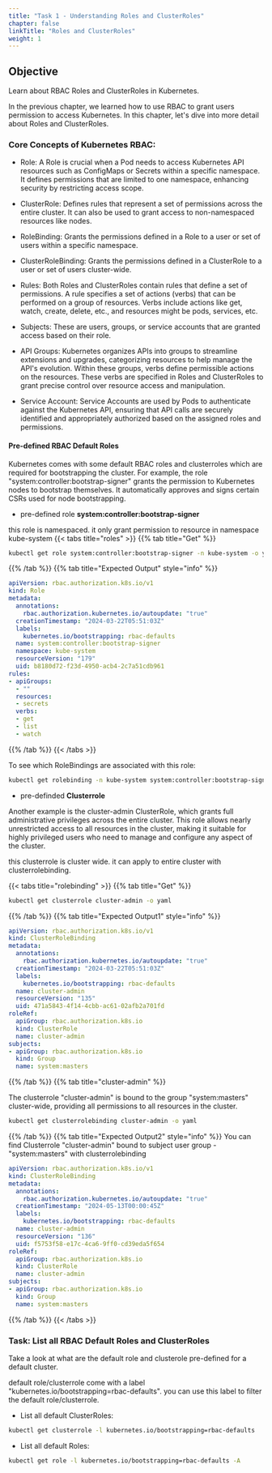 ```yaml
---
title: "Task 1 - Understanding Roles and ClusterRoles"
chapter: false
linkTitle: "Roles and ClusterRoles"
weight: 1
---
```


## Objective

Learn about RBAC Roles and ClusterRoles in Kubernetes.

In the previous chapter, we learned how to use RBAC to grant users permission to access Kubernetes. In this chapter, let's dive into more detail about Roles and ClusterRoles.

### Core Concepts of Kubernetes RBAC:

- Role: 
  A Role is crucial when a Pod needs to access Kubernetes API resources such as ConfigMaps or Secrets within a specific namespace. It defines permissions that are limited to one namespace, enhancing security by restricting access scope.

- ClusterRole: 
  Defines rules that represent a set of permissions across the entire cluster. It can also be used to grant access to non-namespaced resources like nodes.

- RoleBinding: 
  Grants the permissions defined in a Role to a user or set of users within a specific namespace.

- ClusterRoleBinding: 
  Grants the permissions defined in a ClusterRole to a user or set of users cluster-wide.

- Rules: 
  Both Roles and ClusterRoles contain rules that define a set of permissions. A rule specifies a set of actions (verbs) that can be performed on a group of resources. Verbs include actions like get, watch, create, delete, etc., and resources might be pods, services, etc.

- Subjects: 
  These are users, groups, or service accounts that are granted access based on their role.

- API Groups:
  Kubernetes organizes APIs into groups to streamline extensions and upgrades, categorizing resources to help manage the API's evolution. Within these groups, verbs define permissible actions on the resources. These verbs are specified in Roles and ClusterRoles to grant precise control over resource access and manipulation.

- Service Account: 
  Service Accounts are used by Pods to authenticate against the Kubernetes API, ensuring that API calls are securely identified and appropriately authorized based on the assigned roles and permissions.

#### Pre-defined RBAC Default Roles

Kubernetes comes with some default RBAC roles and clusterroles which are required for bootstrapping the cluster. For example, the role "system:controller:bootstrap-signer" grants the permission to Kubernetes nodes to bootstrap themselves. It automatically approves and signs certain CSRs used for node bootstrapping. 


- pre-defined role **system:controller:bootstrap-signer**

this role is namespaced. it only grant permission to resource in namespace kube-system
{{< tabs title="roles" >}}
{{% tab title="Get" %}}
```bash
kubectl get role system:controller:bootstrap-signer -n kube-system -o yaml
```
{{% /tab %}}
{{% tab title="Expected Output" style="info" %}}

```yaml
apiVersion: rbac.authorization.k8s.io/v1
kind: Role
metadata:
  annotations:
    rbac.authorization.kubernetes.io/autoupdate: "true"
  creationTimestamp: "2024-03-22T05:51:03Z"
  labels:
    kubernetes.io/bootstrapping: rbac-defaults
  name: system:controller:bootstrap-signer
  namespace: kube-system
  resourceVersion: "179"
  uid: b8180d72-f23d-4950-acb4-2c7a51cdb961
rules:
- apiGroups:
  - ""
  resources:
  - secrets
  verbs:
  - get
  - list
  - watch
```
{{% /tab %}}
{{< /tabs >}}

To see which RoleBindings are associated with this role:
```bash
kubectl get rolebinding -n kube-system system:controller:bootstrap-signer -o yaml
```
- pre-definded **Clusterrole** 

Another example is the cluster-admin ClusterRole, which grants full administrative privileges across the entire cluster. This role allows nearly unrestricted access to all resources in the cluster, making it suitable for highly privileged users who need to manage and configure any aspect of the cluster. 

this clusterrole is cluster wide. it can apply to entire cluster with clusterrolebinding. 

{{< tabs title="rolebinding" >}}
{{% tab title="Get" %}}
```bash
kubectl get clusterrole cluster-admin -o yaml
```
{{% /tab %}}
{{% tab title="Expected Output1" style="info" %}}
```yaml
apiVersion: rbac.authorization.k8s.io/v1
kind: ClusterRoleBinding
metadata:
  annotations:
    rbac.authorization.kubernetes.io/autoupdate: "true"
  creationTimestamp: "2024-03-22T05:51:03Z"
  labels:
    kubernetes.io/bootstrapping: rbac-defaults
  name: cluster-admin
  resourceVersion: "135"
  uid: 471a5843-4f14-4cbb-ac61-02afb2a701fd
roleRef:
  apiGroup: rbac.authorization.k8s.io
  kind: ClusterRole
  name: cluster-admin
subjects:
- apiGroup: rbac.authorization.k8s.io
  kind: Group
  name: system:masters
```
{{% /tab %}}
{{% tab title="cluster-admin" %}}

The clusterrole "cluster-admin" is bound to the group "system:masters" cluster-wide, providing all permissions to all resources in the cluster.

```bash
kubectl get clusterrolebinding cluster-admin -o yaml
```
{{% /tab %}}
{{% tab title="Expected Output2" style="info" %}}
You can find Clusterrole "cluster-admin" bound to subject user group -"system:masters" with clusterrolebinding
```yaml
apiVersion: rbac.authorization.k8s.io/v1
kind: ClusterRoleBinding
metadata:
  annotations:
    rbac.authorization.kubernetes.io/autoupdate: "true"
  creationTimestamp: "2024-05-13T00:00:45Z"
  labels:
    kubernetes.io/bootstrapping: rbac-defaults
  name: cluster-admin
  resourceVersion: "136"
  uid: f5753f58-e17c-4ca6-9ff0-cd39eda5f654
roleRef:
  apiGroup: rbac.authorization.k8s.io
  kind: ClusterRole
  name: cluster-admin
subjects:
- apiGroup: rbac.authorization.k8s.io
  kind: Group
  name: system:masters

```
{{% /tab %}}
{{< /tabs >}}

### Task:  List all RBAC Default Roles and ClusterRoles

Take a look at what are the default role and clusterole pre-defined for a default cluster.

default role/clusterrole come with a label "kubernetes.io/bootstrapping=rbac-defaults". you can use this label to filter the default role/clusterrole.

- List all default ClusterRoles:

```bash
kubectl get clusterrole -l kubernetes.io/bootstrapping=rbac-defaults
```
- List all default Roles:

```bash
kubectl get role -l kubernetes.io/bootstrapping=rbac-defaults -A
```


